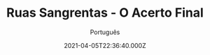 ---
id: '7696f868-0cd8-490b-8c03-793b4772be94'
type: 'movie' # Filme, Série, Anime
title: "Ruas Sangrentas - O Acerto Final"
synopsis: ["Movimentada ação é o forte desse filme que se passa nas agitadas ruas de Los Angeles. Um pai e um filho estão lutando para sobreviver, porém, as coisas se complicam quando o garoto é seqüestrado por um perigoso crimonoso, forçando o pai a entrar novamente em um mundo de violência e crimes, pra onde ele jamais gostaria de voltar. Agora, ele será capaz de enfrentar tudo e a todos para garantir que seu filho saia dessa com vida.",
]
originalTitle: "Waist Deep"
date: '2021-04-05T22:36:40.000Z'
update: '2021-04-05T22:36:40.000Z'
releaseDate: '2006-06-23T03:00:00.000Z'
imdb:
  rating: '5.9' # 8.5
  id: '' # tt0470752
duration: '1h 37m'
trailer:
  urls: [
    'wUifvz4MYXc',
  ]
tags: ['1080p']
genre: ['Ação', 'Aventura', 'Drama'] #
quality: 'BluRay 1080p' # BluRay, WEB-DL, HDTV, WEB-DL4K, WEB-DLe
format: 'Mkv' # MKV, MP4, TS
audio: 'Português, Inglês' # Dublado, Legendado, Dual Audio, Dub & Leg
subtitle: 'Português' # Português, inglês,
size: '1.89 GB' # 4.8 GB
audioQuality: 10
videoQuality: 10
directors: []
#  - name: 'Lana Wachowski'
#    image: ''
#  - name: 'Lilly Wachowski'
#    image: ''
cast: []
#  - name: 'Keanu Reeves'
#    image: ''
#    characterName: 'Neo'
writers: []
#  - name: ''
#    image: ''
maturityRating:
  age: '' # L , 10, 12, 14, 16, 18
  topics: [''] # Violence, Illegal drugs, Inappropriate Language, Legal Drugs, Sexual Content, Extreme Violence
###########################################
download:
  
  - url: 'magnet:?xt=urn:btih:DFF2410FFF3B9A756133709398B0E51C4A64D01F&dn=Ruas%20Sangrentas%20-%20O%20Acerto%20Final%202006%20%281080p%29%20WWW.LAPUMiAFiLMES.COM&tr=udp%3a%2f%2ftracker.openbittorrent.com%3a80%2fannounce&tr=udp%3a%2f%2ftracker.opentrackr.org%3a1337%2fannounce&tr=udp%3a%2f%2ftracker.coppersurfer.tk%3a6969%2fannounce&tr=udp%3a%2f%2ftracker.trackerfix.com%3a82%2fannounce&tr=udp%3a%2f%2ftracker.leechers-paradise.org%3a6969%2fannounce&tr=udp%3a%2f%2feddie4.nl%3a6969%2fannounce&tr=udp%3a%2f%2fp4p.arenabg.com%3a1337%2fannounce&tr=udp%3a%2f%2fexplodie.org%3a6969%2fannounce&tr=udp%3a%2f%2f9.rarbg.to%3a2770%2fannounce&tr=udp%3a%2f%2fzer0day.ch%3a1337%2fannounce'
    resolution: '1080p' # 720p, 1080p, 4K,
    audio: 'Dual Áudio' # Dublado, Legendado, Dual Audio
    size: '' # 4.8 GB
    quality: '' # BluRay, WEB-DL
    format: '' # MKV
images:
  cover: '/assets/movies/ruas-sangrentas-o-acerto-final.jpg'
  background: '/assets/movies/'
---